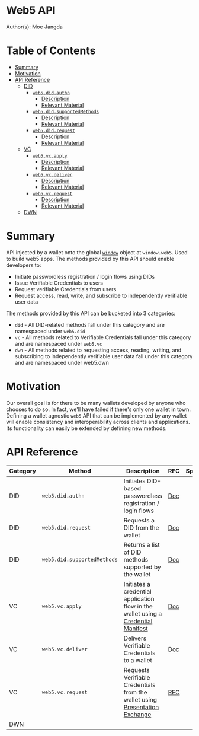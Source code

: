 # Web5 API <!-- omit in toc -->

Author(s): Moe Jangda

# Table of Contents <!-- omit in toc -->
- [Summary](#summary)
- [Motivation](#motivation)
- [API Reference](#api-reference)
  - [DID](#did)
    - [`web5.did.authn`](#web5didauthn)
      - [Description](#description)
      - [Relevant Material](#relevant-material)
    - [`web5.did.supportedMethods`](#web5didsupportedmethods)
      - [Description](#description-1)
      - [Relevant Material](#relevant-material-1)
    - [`web5.did.request`](#web5didrequest)
      - [Description](#description-2)
      - [Relevant Material](#relevant-material-2)
  - [VC](#vc)
    - [`web5.vc.apply`](#web5vcapply)
      - [Description](#description-3)
      - [Relevant Material](#relevant-material-3)
    - [`web5.vc.deliver`](#web5vcdeliver)
      - [Description](#description-4)
      - [Relevant Material](#relevant-material-4)
    - [`web5.vc.request`](#web5vcrequest)
      - [Description](#description-5)
      - [Relevant Material](#relevant-material-5)
  - [DWN](#dwn)

# Summary
API injected by a wallet onto the global [`window`](https://developer.mozilla.org/en-US/docs/Web/API/Window) object at `window.web5`. Used to build web5 apps. The methods provided by this API should enable developers to:
- Initiate passwordless registration / login flows using DIDs
- Issue Verifiable Credentials to users
- Request verifiable Credentials from users
- Request access, read, write, and subscribe to independently verifiable user data

The methods provided by this API can be bucketed into 3 categories:
* `did` - All DID-related methods fall under this category and are namespaced under `web5.did`
* `vc` - All methods related to Verifiable Credentials fall under this category and are namespaced under `web5.vc`
* `dwn` - All methods related to requesting access, reading, writing, and subscribing to independently verifiable user data fall under this category and are namespaced under web5.dwn

# Motivation
Our overall goal is for there to be many wallets developed by anyone who chooses to do so. In fact, we'll have failed if there's only one wallet in town. Defining a wallet agnostic `web5` API that can be implemented by any wallet will enable consistency and interoperability across clients and applications. Its functionality can easily be extended by defining new methods.

# API Reference

| Category | Method                      | Description                                                                                                                           | RFC                                    | Spec |
| -------- | --------------------------- | ------------------------------------------------------------------------------------------------------------------------------------- | -------------------------------------- | ---- |
| DID      | `web5.did.authn`            | Initiates DID-based passwordless registration / login flows                                                                           | [Doc](./web5-did-authn.md)             |      |
| DID      | `web5.did.request`          | Requests a DID from the wallet                                                                                                        | [Doc](./web5-did-request.md)           |      |
| DID      | `web5.did.supportedMethods` | Returns a list of DID methods supported by the wallet                                                                                 | [Doc](./web5-did-supported-methods.md) |      |
| VC       | `web5.vc.apply`             | Initiates a credential application flow in the wallet using a [Credential Manifest](https://identity.foundation/credential-manifest/) | [Doc](./web5-vc-apply.md)              |      |
| VC       | `web5.vc.deliver`           | Delivers Verifiable Credentials to a wallet                                                                                           | [Doc](./web5-vc-deliver.md)            |      |
| VC       | `web5.vc.request`           | Requests Verifiable Credentials from the wallet using [Presentation Exchange](https://identity.foundation/presentation-exchange/)     | [RFC](./web5-vc-request.md)            |      | 
| DWN      |                             |                                                                                                                                       |                                        |      |